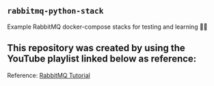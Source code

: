 ## `rabbitmq-python-stack`

Example RabbitMQ docker-compose stacks for testing and learning 🚀🐇

## This repository was created by using the YouTube playlist linked below as reference:
Reference: [RabbitMQ Tutorial](https://youtube.com/playlist?list=PLalrWAGybpB-UHbRDhFsBgXJM1g6T4IvO&si=Wknp4RcnAcUmM2HZ)
